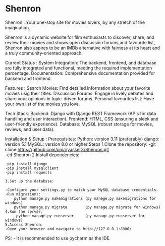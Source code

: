 # Shenron
Shenron :
Your one-stop site for movies lovers, by any stretch of the imagination.

Shenron is a dynamic website for film enthusiasts to discover, share, and review their movies and shows.open discussion forums,and favourite list, Shenron also aspires to be an IMDb alternative with fairness at its heart and a truly community-oriented approach.

Current Status :
System Integration: The backend, frontend, and database are fully integrated and functional, meeting the required implementation percentage.
Documentation: Comprehensive documentation provided for backend and frontend.

Features :
Search Movies: Find detailed information about your favorite movies usig their titles.
Discussion Forums: Engage in lively debates and share your opinions in topic-driven forums.
Personal favourites list: Have your own list of the movies you love.

Tech Stack:
Backend: Django with Django REST Framework (APIs for data handling and user interaction).
Frontend: HTML, CSS (ensuring a sleek and user-friendly experience).
Database: MySQL (robust storage for movies, reviews, and user data).

Installation & Setup :
Prerequisites:
    Python: version 3.11 (preferably)
    django: version 5.1
    MySQL: version 8.0 or higher
Steps
    1.Clone the repository: 
    -git clone https://github.com/omaryasser3/Shenron.git     
    -cd Shenron 
    2.Install dependencies:

    -pip install django
    -pip install mysqlclient
    -pip install requests

    3.Set up the database:

    -Configure your settings.py to match your MySQL database credentials.
    -Run migrations:
        python manage.py makemigrations (py manege.py makemigrations for windows)
        python manage.py migrate        (py manage.py migrate for windows)
    4.Run the server:
        -python manage.py runserver     (py manage.py runserver for windows)
    5.Access Shenron:
    -Open your browser and navigate to http://127.0.0.1:8000/
    
PS: 
    - It is recommended to use pycharm as the IDE.